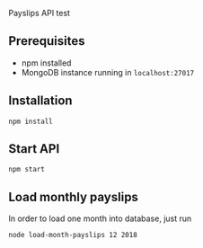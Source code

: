 Payslips API test

## Prerequisites

- npm installed
- MongoDB instance running in `localhost:27017`

## Installation

`npm install`

## Start API

`npm start`

## Load monthly payslips

In order to load one month into database, just run

`node load-month-payslips 12 2018`
